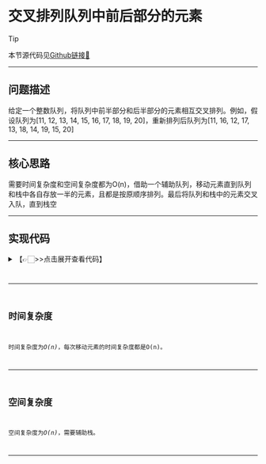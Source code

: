 # 交叉排列队列中前后部分的元素

> [!Tip]
> 
> 本节源代码见[Github链接🔗](https://github.com/MaxSolider/leetcode-algorithm/blob/main/structure/src/main/java/org/example/stack/SymbolMatching.java)

---

## 问题描述
给定一个整数队列，将队列中前半部分和后半部分的元素相互交叉排列。例如，假设队列为[11, 12, 13, 14, 15, 16, 17, 18, 19, 20]，重新排列后队列为[11, 16, 12, 17, 13, 18, 14, 19, 15, 20]

---

## 核心思路
需要时间复杂度和空间复杂度都为O(n)，借助一个辅助队列，移动元素直到队列和栈中各自存放一半的元素，且都是按原顺序排列。最后将队列和栈中的元素交叉入队，直到栈空


---

## 实现代码
<details> 
	<summary>【👉🏻>>点击展开查看代码】</summary> 
	<pre>
		<code>
		/**  
		 * 交叉排列队列中的元素  
		 *  
		 * @className: InterLeavingQueue  
		 * @author: Max Solider  
		 * @date: 2023-06-10 22:55  
		 */public class InterLeavingQueue {  
		  
		    public static void interLeavingQueue(int size, ArrayQueue queue) {  
		        if (queue.isEmpty()) {  
		            return;  
		        }  
		        LLStack stack = new LLStack();  
		        for (int i = 0; i < size / 2; i++) {  
		            stack.push(String.valueOf(queue.deQueue()));  
		        }  
		        while (!stack.isEmpty()) {  
		            queue.enQueue(Integer.valueOf(stack.pop()));  
		        }  
		        for (int i = 0; i < size / 2; i++) {  
		            queue.enQueue(queue.deQueue());  
		        }  
		        for (int i = 0; i < size / 2; i++) {  
		            stack.push(String.valueOf(queue.deQueue()));  
		        }  
		        while (!stack.isEmpty()) {  
		            queue.enQueue(Integer.valueOf(stack.pop()));  
		            queue.enQueue(queue.deQueue());  
		        }  
		    }  
		  
		    public static void main(String[] args) {  
		        ArrayQueue queue = new ArrayQueue(10);  
		        queue.enQueue(1);  
		        queue.enQueue(2);  
		        queue.enQueue(3);  
		        queue.enQueue(4);  
		        queue.enQueue(5);  
		        queue.enQueue(6);  
		        queue.enQueue(7);  
		        queue.enQueue(8);  
		        interLeavingQueue(8, queue);  
		        System.out.println(queue.deQueue());  
		        System.out.println(queue.deQueue());  
		        System.out.println(queue.deQueue());  
		        System.out.println(queue.deQueue());  
		        System.out.println(queue.deQueue());  
		        System.out.println(queue.deQueue());  
		        System.out.println(queue.deQueue());  
		        System.out.println(queue.deQueue());  
		    }  
		}
		</code>
	</pre>
</details>

---


## 时间复杂度
时间复杂度为*O(n)*，每次移动元素的时间复杂度都是O(n)。

---

## 空间复杂度
空间复杂度为*O(n)*，需要辅助栈。

---
